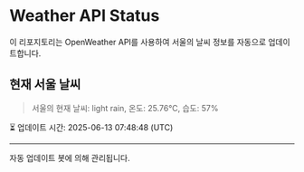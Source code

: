 
# Weather API Status

이 리포지토리는 OpenWeather API를 사용하여 서울의 날씨 정보를 자동으로 업데이트합니다.

## 현재 서울 날씨
> 서울의 현재 날씨: light rain, 온도: 25.76°C, 습도: 57%

⏳ 업데이트 시간: 2025-06-13 07:48:48 (UTC)

---
자동 업데이트 봇에 의해 관리됩니다.
